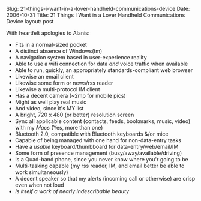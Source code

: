 Slug: 21-things-i-want-in-a-lover-handheld-communications-device
Date: 2006-10-31
Title: 21 Things I Want in a Lover Handheld Communications Device
layout: post

With heartfelt apologies to Alanis:

* Fits in a normal-sized pocket
* A distinct absence of Windows(tm)
* A navigation system based in user-experience reality
* Able to use a wifi connection for data *and* voice traffic when available
* Able to run, quickly, an appropriately standards-compliant web browser
* Likewise an email client
* Likewise some form or news/rss reader
* Likewise a multi-protocol IM client
* Has a decent camera (~2mp for mobile pics)
* Might as well play real music
* And video, since it&#39;s MY list
* A bright, 720 x 480 (or better) resolution screen
* Sync all applicable content (contacts, feeds, bookmarks, music, video) with my *Macs* (Yes, more than one)
* Bluetooth 2.0, compatible with Bluetooth keyboards &amp;/or mice
* Capable of being managed with one hand for non-data-entry tasks
* Have a *usable* keyboard/thumbboard for data-entry/web/email/IM
* Some form of presence management (busy/away/available/driving)
* Is a Quad-band phone, since you never know where you&#39;r going to be
* Multi-tasking capable (my rss reader, IM, and email better be able to work simultaneously)
* A decent speaker so that my alerts (incoming call or otherwise) are crisp even when not loud
* *Is itself a work of nearly indescribable beauty*
